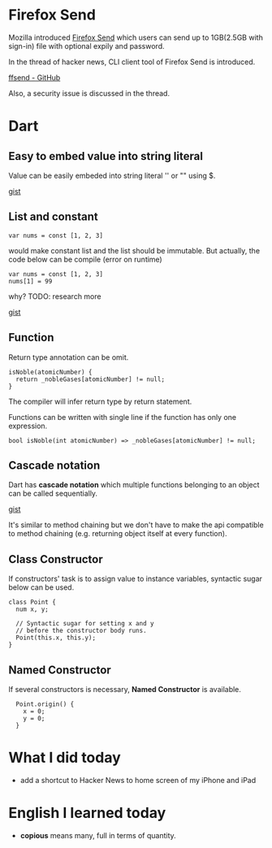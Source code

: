 # Firefox Send

Mozilla introduced [Firefox Send](https://send.firefox.com/) which users can send up to 1GB(2.5GB with sign-in) file with optional expily and password.

In the thread of hacker news, CLI client tool of Firefox Send is introduced. 

[ffsend - GitHub](https://github.com/timvisee/ffsend)

Also, a security issue is discussed in the thread.

# Dart

## Easy to embed value into string literal

Value can be easily embeded into string literal '' or "" using $.

[gist](https://gist.github.com/chooyan-eng/356b050bf05466497e08d576f1b20de9)

## List and constant

```
var nums = const [1, 2, 3]
```

would make constant list and the list should be immutable.
But actually, the code below can be compile (error on runtime)

```
var nums = const [1, 2, 3]
nums[1] = 99
```

why? TODO: research more

[gist](https://gist.github.com/chooyan-eng/509fb7d1edf055a8359160bc6e44b131)

## Function

Return type annotation can be omit.

```
isNoble(atomicNumber) {
  return _nobleGases[atomicNumber] != null;
}
```

The compiler will infer return type by return statement.

Functions can be written with single line if the function has only one expression.

```
bool isNoble(int atomicNumber) => _nobleGases[atomicNumber] != null;
```

## Cascade notation

Dart has __cascade notation__ which multiple functions belonging to an object can be called sequentially.

[gist](https://gist.github.com/chooyan-eng/831ddf062675e840d452fe6e2f94602a)

It's similar to method chaining but we don't have to make the api compatible to method chaining (e.g. returning object itself at every function).

## Class Constructor

If constructors' task is to assign value to instance variables, syntactic sugar below can be used.

```
class Point {
  num x, y;

  // Syntactic sugar for setting x and y
  // before the constructor body runs.
  Point(this.x, this.y);
}
```

## Named Constructor

If several constructors is necessary, __Named Constructor__ is available.

```
  Point.origin() {
    x = 0;
    y = 0;
  }
```

# What I did today

- add a shortcut to Hacker News to home screen of my iPhone and iPad

# English I learned today

- __copious__ means many, full in terms of quantity.
